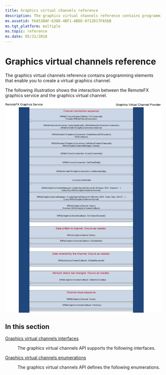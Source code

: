 ```yaml
---
title: Graphics virtual channels reference
description: The graphics virtual channels reference contains programming elements that enable you to create a virtual graphics channel.
ms.assetid: F6A53BAF-638D-4BF1-ABDE-0712D17FA56B
ms.tgt_platform: multiple
ms.topic: reference
ms.date: 05/31/2018
---
```


# Graphics virtual channels reference

The graphics virtual channels reference contains programming elements that enable you to create a virtual graphics channel.

The following illustration shows the interaction between the RemoteFX graphics service and the graphics virtual channel.

![interaction between the remotefx graphics service and the graphics virtual channel](images/graphics-virtual-channel-connection-sequence.png)

## In this section

<dl> <dt>

[Graphics virtual channels interfaces](graphics-virtual-channels-interfaces.md)
</dt> <dd>

The graphics virtual channels API supports the following interfaces.

</dd> <dt>

[Graphics virtual channels enumerations](graphics-virtual-channels-enumerations.md)
</dt> <dd>

The graphics virtual channels API defines the following enumerations.

</dd> </dl>

 

 




